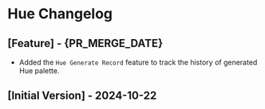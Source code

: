 # Hue Changelog

## [Feature] - {PR_MERGE_DATE}

- Added the `Hue Generate Record` feature to track the history of generated Hue palette.

## [Initial Version] - 2024-10-22
